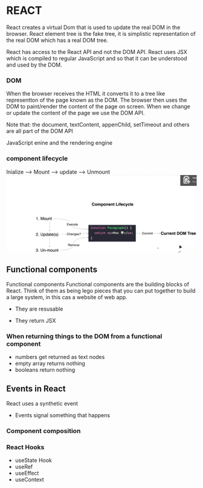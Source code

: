 # REACT

React creates a virtual Dom that is used to update the real DOM in the browser. React element tree is the fake tree, it is simplistic representation of the real DOM which has a real DOM tree.

React has access to the React API and not the DOM API.
React uses JSX which is compiled to regular JavaScript and so that it can be understood and used by the DOM.

### DOM

When the browser receives the HTML it converts it to a tree like representton of the page known as the DOM. The browser then uses the DOM to paint/render the content of the page on screen. When we change or update the content of the page we use the DOM API.

Note that: the document, textContent, appenChild, setTimeout and others are all part of the DOM API

JavaScript enine and the rendering engine

### component lifecycle

Inialize --> Mount --> update --> Unmount
![Alt text](image.png)

## Functional components

Functional components
Functional components are the building blocks of React. Think of them as being lego pieces that you can put together to build a large system, in this cas a website of web app.

- They are resusable

- They return JSX

### When returning things to the DOM from a functional component

- numbers get returned as text nodes
- empty array returns nothing
- booleans return nothing

## Events in React

React uses a synthetic event

- Events signal something that happens

### Component composition

### React Hooks

- useState Hook
- useRef
- useEffect
- useContext
